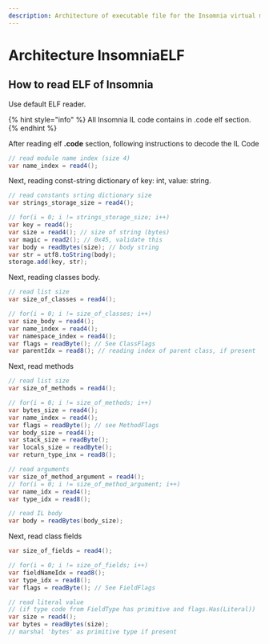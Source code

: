 ```yaml
---
description: Architecture of executable file for the Insomnia virtual machine
---
```


# Architecture InsomniaELF

## How to read ELF of Insomnia

Use default ELF reader.

{% hint style="info" %}
 All Insomnia IL code contains in .code elf section.
{% endhint %}

After reading elf **.code** section, following instructions to decode the IL Code

```csharp
// read module name index (size 4)
var name_index = read4();
```

Next, reading const-string dictionary of key: int, value: string.

```csharp
// read constants srting dictionary size
var strings_storage_size = read4();

// for(i = 0; i != strings_storage_size; i++)
var key = read4();
var size = read4(); // size of string (bytes)
var magic = read2(); // 0x45, validate this
var body = readBytes(size); // body string
var str = utf8.toString(body);
storage.add(key, str);
```

Next, reading classes body.

```csharp
// read list size
var size_of_classes = read4();

// for(i = 0; i != size_of_classes; i++)
var size_body = read4();
var name_index = read4();
var namespace_index = read4();
var flags = readByte(); // See ClassFlags
var parentIdx = read8(); // reading index of parent class, if present
```

Next, read methods

```csharp
// read list size
var size_of_methods = read4();

// for(i = 0; i != size_of_methods; i++)
var bytes_size = read4();
var name_index = read4();
var flags = readByte(); // see MethodFlags
var body_size = read4();
var stack_size = readByte();
var locals_size = readByte();
var return_type_inx = read8();

// read arguments 
var size_of_method_argument = read4();
// for(i = 0; i != size_of_method_argument; i++)
var name_idx = read4();
var type_idx = read8();

// read IL body 
var body = readBytes(body_size);
```

Next, read class fields

```csharp
var size_of_fields = read4();

// for(i = 0; i != size_of_fields; i++)
var fieldNameIdx = read8();
var type_idx = read8();
var flags = readByte(); // See FieldFlags

// read literal value 
// (if type code from FieldType has primitive and flags.Has(Literal))
var size = read4();
var bytes = readBytes(size);
// marshal 'bytes' as primitive type if present
```

